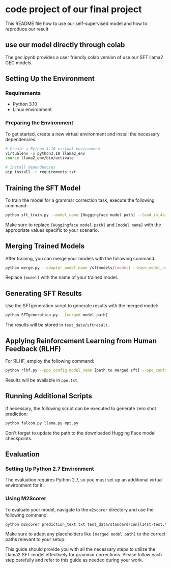# code project of our final project

This README file how to use our self-supervised model and how to reproduce our result

## use our model directly through colab
The gec.ipynb provides a user friendly colab version of use our SFT llama2 GEC models.

## Setting Up the Environment

### Requirements
- Python 3.10
- Linux environment

### Preparing the Environment
To get started, create a new virtual environment and install the necessary dependencies:

```bash
# Create a Python 3.10 virtual environment
virtualenv -p python3.10 llama2_env
source llama2_env/bin/activate

# Install dependencies
pip install -r requirements.txt
```

## Training the SFT Model

To train the model for a grammar correction task, execute the following command:

```bash
python sft_train.py --model_name [Huggingface model path] --load_in_4bit --use_peft --batch_size 2 --gradient_accumulation_steps 1 --output_dir /sftmodels/[model name] --logging_steps 100 --lora_module llama Z
```

Make sure to replace `[Huggingface model path]` and `[model name]` with the appropriate values specific to your scenario.

## Merging Trained Models

After training, you can merge your models with the following command:

```bash
python merge.py --adapter_model_name /sftmodels/[model] --base_model_name /workspace/mpt-7b --output_name merged/mpt
```

Replace `[model]` with the name of your trained model.

## Generating SFT Results

Use the SFTgeneration script to generate results with the merged model:

```bash
python SFTgeneration.py --[merged model path]
```

The results will be stored in `test_data/sftresult`.

## Applying Reinforcement Learning from Human Feedback (RLHF)

For RLHF, employ the following command:

```bash
python rlhf.py --ppo_config.model_name [path to merged sft] --ppo_config.log_with wandb
```

Results will be available in `ppo.txt`.

## Running Additional Scripts

If necessary, the following script can be executed to generate zero shot prediction:

```bash
python falcon.py llama.py mpt.py
```

Don't forget to update the path to the downloaded Hugging Face model checkpoints.

## Evaluation

### Setting Up Python 2.7 Environment

The evaluation requires Python 2.7, so you must set up an additional virtual environment for it.

### Using M2Scorer

To evaluate your model, navigate to the `m2scorer` directory and use the following command:

```bash
python m2scorer prediction_text.txt test_data/standard/conll14st-test.tok.src
```

Make sure to adapt any placeholders like `[merged model path]` to the correct paths relevant to your setup.

This guide should provide you with all the necessary steps to utilize the Llama2 SFT model effectively for grammar corrections. Please follow each step carefully and refer to this guide as needed during your work.
````
